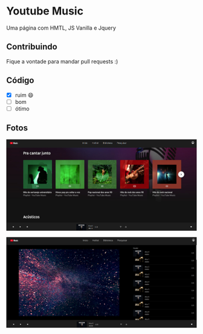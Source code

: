 # Youtube Music

Uma página com HMTL, JS Vanilla e Jquery

## Contribuindo

Fique a vontade para mandar pull requests :)

## Código
 
- [x] ruim :smile:
- [ ] bom
- [ ] ótimo

## Fotos

![alt text](https://github.com/lucaspster/clone_youtube_music/blob/master/screen/1.png)

![alt text](https://github.com/lucaspster/clone_youtube_music/blob/master/screen/2.png)
